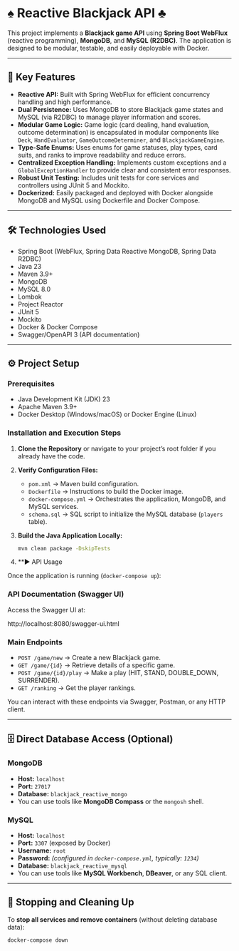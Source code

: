 # ♠️ Reactive Blackjack API ♣️

This project implements a **Blackjack game API** using **Spring Boot WebFlux** (reactive programming), **MongoDB**, and **MySQL (R2DBC)**. The application is designed to be modular, testable, and easily deployable with Docker.

---

## 🚀 Key Features

- **Reactive API:** Built with Spring WebFlux for efficient concurrency handling and high performance.
- **Dual Persistence:** Uses MongoDB to store Blackjack game states and MySQL (via R2DBC) to manage player information and scores.
- **Modular Game Logic:** Game logic (card dealing, hand evaluation, outcome determination) is encapsulated in modular components like `Deck`, `HandEvaluator`, `GameOutcomeDeterminer`, and `BlackjackGameEngine`.
- **Type-Safe Enums:** Uses enums for game statuses, play types, card suits, and ranks to improve readability and reduce errors.
- **Centralized Exception Handling:** Implements custom exceptions and a `GlobalExceptionHandler` to provide clear and consistent error responses.
- **Robust Unit Testing:** Includes unit tests for core services and controllers using JUnit 5 and Mockito.
- **Dockerized:** Easily packaged and deployed with Docker alongside MongoDB and MySQL using Dockerfile and Docker Compose.

---

## 🛠️ Technologies Used

- Spring Boot (WebFlux, Spring Data Reactive MongoDB, Spring Data R2DBC)
- Java 23
- Maven 3.9+
- MongoDB
- MySQL 8.0
- Lombok
- Project Reactor
- JUnit 5
- Mockito
- Docker & Docker Compose
- Swagger/OpenAPI 3 (API documentation)

---

## ⚙️ Project Setup

### Prerequisites

- Java Development Kit (JDK) 23
- Apache Maven 3.9+
- Docker Desktop (Windows/macOS) or Docker Engine (Linux)

### Installation and Execution Steps

1. **Clone the Repository** or navigate to your project’s root folder if you already have the code.

2. **Verify Configuration Files:**
   - `pom.xml` → Maven build configuration.
   - `Dockerfile` → Instructions to build the Docker image.
   - `docker-compose.yml` → Orchestrates the application, MongoDB, and MySQL services.
   - `schema.sql` → SQL script to initialize the MySQL database (`players` table).
  

3. **Build the Java Application Locally:**

   ```bash
   mvn clean package -DskipTests

4. **▶️ API Usage

Once the application is running (`docker-compose up`):

### API Documentation (Swagger UI)

Access the Swagger UI at:

http://localhost:8080/swagger-ui.html

### Main Endpoints

- `POST /game/new` → Create a new Blackjack game.
- `GET /game/{id}` → Retrieve details of a specific game.
- `POST /game/{id}/play` → Make a play (HIT, STAND, DOUBLE_DOWN, SURRENDER).
- `GET /ranking` → Get the player rankings.

You can interact with these endpoints via Swagger, Postman, or any HTTP client.

---

## 🗄️ Direct Database Access (Optional)

### MongoDB

- **Host:** `localhost`
- **Port:** `27017`
- **Database:** `blackjack_reactive_mongo`
- You can use tools like **MongoDB Compass** or the `mongosh` shell.

### MySQL

- **Host:** `localhost`
- **Port:** `3307` (exposed by Docker)
- **Username:** `root`
- **Password:** *(configured in `docker-compose.yml`, typically: `1234`)*
- **Database:** `blackjack_reactive_mysql`
- You can use tools like **MySQL Workbench**, **DBeaver**, or any SQL client.

---

## 🛑 Stopping and Cleaning Up

To **stop all services and remove containers** (without deleting database data):

```bash
docker-compose down

